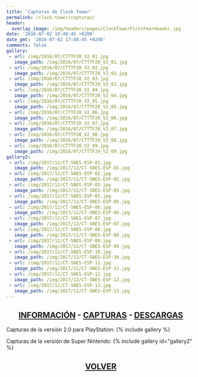 ```yaml
---
title: 'Capturas de Clock Tower'
permalink: /clock-tower/capturas/
header:
  overlay_image: /img/headers/pages/ClockTowerFirstFearHeader.jpg
date: '2016-07-02 19:48:45 +0200'
date_gmt: '2016-07-02 17:48:45 +0200'
comments: false
gallery:
 - url: /img/2016/07/CTTTF20_V2_01.jpg
   image_path: /img/2016/07/CTTTF20_V2_01.jpg
 - url: /img/2016/07/CTTTF20_V2_02.jpg
   image_path: /img/2016/07/CTTTF20_V2_02.jpg
 - url: /img/2016/07/CTTTF20_V2_03.jpg
   image_path: /img/2016/07/CTTTF20_V2_03.jpg
 - url: /img/2016/07/CTTTF20_V2_04.jpg
   image_path: /img/2016/07/CTTTF20_V2_04.jpg
 - url: /img/2016/07/CTTTF20_V2_05.jpg
   image_path: /img/2016/07/CTTTF20_V2_05.jpg
 - url: /img/2016/07/CTTTF20_V2_06.jpg
   image_path: /img/2016/07/CTTTF20_V2_06.jpg
 - url: /img/2016/07/CTTTF20_V2_07.jpg
   image_path: /img/2016/07/CTTTF20_V2_07.jpg
 - url: /img/2016/07/CTTTF20_V2_08.jpg
   image_path: /img/2016/07/CTTTF20_V2_08.jpg
 - url: /img/2016/07/CTTTF20_V2_09.jpg
   image_path: /img/2016/07/CTTTF20_V2_09.jpg
gallery2:
 - url: /img/2017/12/CT-SNES-ESP-01.jpg
   image_path: /img/2017/12/CT-SNES-ESP-01.jpg
 - url: /img/2017/12/CT-SNES-ESP-02.jpg
   image_path: /img/2017/12/CT-SNES-ESP-02.jpg
 - url: /img/2017/12/CT-SNES-ESP-03.jpg
   image_path: /img/2017/12/CT-SNES-ESP-03.jpg
 - url: /img/2017/12/CT-SNES-ESP-05.jpg
   image_path: /img/2017/12/CT-SNES-ESP-05.jpg
 - url: /img/2017/12/CT-SNES-ESP-06.jpg
   image_path: /img/2017/12/CT-SNES-ESP-06.jpg
 - url: /img/2017/12/CT-SNES-ESP-07.jpg
   image_path: /img/2017/12/CT-SNES-ESP-07.jpg
 - url: /img/2017/12/CT-SNES-ESP-08.jpg
   image_path: /img/2017/12/CT-SNES-ESP-08.jpg
 - url: /img/2017/12/CT-SNES-ESP-09.jpg
   image_path: /img/2017/12/CT-SNES-ESP-09.jpg
 - url: /img/2017/12/CT-SNES-ESP-10.jpg
   image_path: /img/2017/12/CT-SNES-ESP-10.jpg
 - url: /img/2017/12/CT-SNES-ESP-11.jpg
   image_path: /img/2017/12/CT-SNES-ESP-11.jpg
 - url: /img/2017/12/CT-SNES-ESP-12.jpg
   image_path: /img/2017/12/CT-SNES-ESP-12.jpg
 - url: /img/2017/12/CT-SNES-ESP-13.jpg
   image_path: /img/2017/12/CT-SNES-ESP-13.jpg
---
```

<h2 style="text-align: center;"><strong><a href="/clock-tower/informacion/">INFORMACIÓN</a> - <a href="/clock-tower/capturas/">CAPTURAS</a> - <a href="/clock-tower/descargar/">DESCARGAS</a></strong></h2>
Capturas de la versión 2.0 para PlayStation:
{% include gallery %}

Capturas de la versión de Super Nintendo:
{% include gallery id="gallery2" %}

<h2 style="text-align: center;"><strong><a href="/clock-tower/">VOLVER</a></strong></h2>


